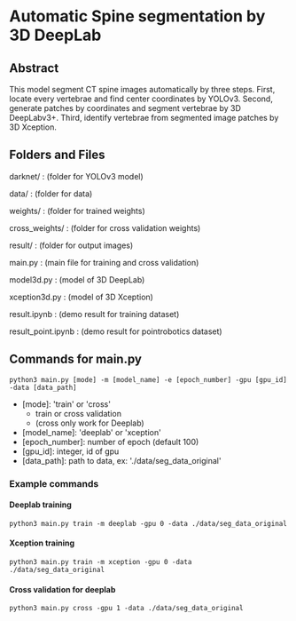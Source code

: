 # Automatic Spine segmentation by 3D DeepLab

## Abstract

This model segment  CT spine images automatically by three steps. First, locate every vertebrae and find center coordinates by YOLOv3. Second, generate patches by coordinates and segment vertebrae by 3D DeepLabv3+. Third, identify vertebrae from segmented image patches by 3D Xception.

## Folders and Files

darknet/
: (folder for YOLOv3 model)

data/
: (folder for data)

weights/
: (folder for trained weights)

cross_weights/
: (folder for cross validation weights)

result/
: (folder for output images)

main.py
: (main file for training and cross validation)

model3d.py
: (model of 3D DeepLab)

xception3d.py
: (model of 3D Xception)

result.ipynb
: (demo result for training dataset)

result_point.ipynb
: (demo result for pointrobotics dataset)

## Commands for main.py

```
python3 main.py [mode] -m [model_name] -e [epoch_number] -gpu [gpu_id] -data [data_path]
```


* [mode]: 'train' or 'cross'
    * train or cross validation
    * (cross only work for Deeplab)
* [model_name]: 'deeplab' or 'xception'
* [epoch_number]: number of epoch (default 100)
* [gpu_id]: integer, id of gpu
* [data_path]: path to data, ex: './data/seg_data_original'

### Example commands

#### Deeplab training

```
python3 main.py train -m deeplab -gpu 0 -data ./data/seg_data_original
```

#### Xception training

```
python3 main.py train -m xception -gpu 0 -data ./data/seg_data_original
```

#### Cross validation for deeplab

```
python3 main.py cross -gpu 1 -data ./data/seg_data_original
```
